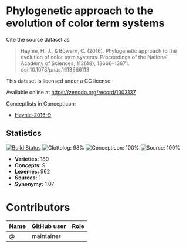 # Phylogenetic approach to the evolution of color term systems

Cite the source dataset as

> Haynie, H. J., & Bowern, C. (2016). Phylogenetic approach to the evolution of color term systems. Proceedings of the National Academy of Sciences, 113(48), 13666–13671. doi:10.1073/pnas.1613666113

This dataset is licensed under a CC license

Available online at https://zenodo.org/record/1003137


Conceptlists in Concepticon:
- [Haynie-2016-9](https://concepticon.clld.org/contributions/Haynie-2016-9)
## Statistics


[![Build Status](https://travis-ci.org/lexibank/hayniecolorterms.svg?branch=master)](https://travis-ci.org/lexibank/hayniecolorterms)
![Glottolog: 98%](https://img.shields.io/badge/Glottolog-98%25-green.svg "Glottolog: 98%")
![Concepticon: 100%](https://img.shields.io/badge/Concepticon-100%25-brightgreen.svg "Concepticon: 100%")
![Source: 100%](https://img.shields.io/badge/Source-100%25-brightgreen.svg "Source: 100%")

- **Varieties:** 189
- **Concepts:** 9
- **Lexemes:** 962
- **Sources:** 1
- **Synonymy:** 1.07

# Contributors

Name | GitHub user | Role
--- | --- | ---
 | @ | maintainer


